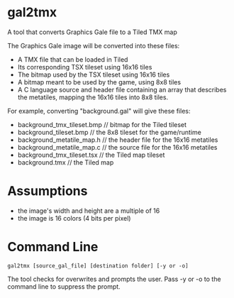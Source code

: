 # gal2tmx
A tool that converts Graphics Gale file to a Tiled TMX map

The Graphics Gale image will be converted into these files:

* A TMX file that can be loaded in Tiled
* Its corresponding TSX tileset using 16x16 tiles
* The bitmap used by the TSX tileset using 16x16 tiles
* A bitmap meant to be used by the game, using 8x8 tiles
* A C language source and header file containing an array that describes the metatiles, mapping the 16x16 tiles into 8x8 tiles.

For example, converting "background.gal" will give these files:

* background_tmx_tileset.bmp // bitmap for the Tiled tileset 
* background_tileset.bmp // the 8x8 tileset for the game/runtime
* background_metatile_map.h // the header file for the 16x16 metatiles
* background_metatile_map.c // the source file for the 16x16 metatiles
* background_tmx_tileset.tsx // the Tiled map tileset
* background.tmx // the Tiled map

# Assumptions
* the image's width and height are a multiple of 16
* the image is 16 colors (4 bits per pixel)

# Command Line

    gal2tmx [source_gal_file] [destination folder] [-y or -o]

  The tool checks for overwrites and prompts the user. Pass -y or -o to the command line to suppress the prompt. 
